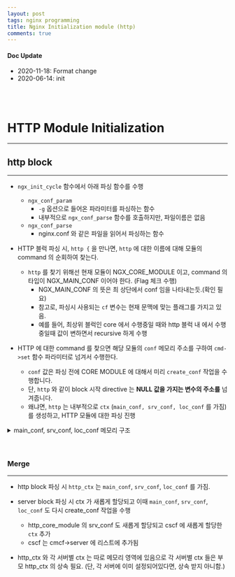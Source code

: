 ```yaml
---
layout: post
tags: nginx programming
title: Nginx Initialization module (http)
comments: true
---
```


#### Doc Update

* 2020-11-18: Format change
* 2020-06-14: init
<br/>
<br/>

# HTTP Module Initialization

---

## http block

---

* `ngx_init_cycle` 함수에서 아래 파싱 함수를 수행
    * `ngx_conf_param`
        * `-g` 옵션으로 들어온 파라미터를 파싱하는 함수
        * 내부적으로 `ngx_conf_parse` 함수를 호출하지만, 파일이름은 없음
    * `ngx_conf_parse`
        * nginx.conf 와 같은 파일을 읽어서 파싱하는 함수

* HTTP 블럭 파싱 시, `http {` 을 만나면, `http` 에 대한 이름에 대해 모듈의 command 의 순회하여 찾는다.
    * `http` 를 찾기 위해선 현재 모듈이 NGX_CORE_MODULE 이고, command 의 타입이 NGX_MAIN_CONF 이어야 한다. (Flag 체크 수행)
        * NGX_MAIN_CONF 의 뜻은 최 상단에서 conf 임을 나타내는듯.(확인 필요)
        * 참고로, 파싱시 사용되는 `cf` 변수는 현재 문맥에 맞는 플래그를 가지고 있음.
        * 예를 들어, 최상위 블럭인 core 에서 수행중일 때와 http 블럭 내 에서 수행 중일때 값이 변하면서 recursive 하게 수행
* HTTP 에 대한 command 를 찾으면 해당 모듈의 `conf` 메모리 주소를 구하여 `cmd->set` 함수 파라미터로 넘겨서 수행한다.
    * `conf` 값은 파싱 전에 CORE MODULE 에 대해서 미리 `create_conf` 작업을 수행합니다.
    * 단, `http` 와 같이 block 시작 directive 는 **NULL 값을 가지는 변수의 주소를** 넘겨줍니다.
    * 왜냐면, `http` 는 내부적으로 `ctx` (`main_conf, srv_conf, loc_conf` 를 가짐) 를 생성하고, HTTP 모듈에 대한 파싱 진행


<details><summary>main_conf, srv_conf, loc_conf 메모리 구조</summary>

```
+----+----+----+----+----+----+----+----+
| M1 | M2 | M3 | M4 | M5 | M6 | .. | MN |
+----+----+----+----+----+----+----+----+

+-------------------------------+
|   ctx (ngx_http_conf_ctx_t)  ----+  (http block)
+-------------------------------+  |
|           ...                 |  |
+-------------------------------+<-+
|   main_conf                  ----+  <-------------+
+-------------------------------+  |                |
|   srv_conf                   ----|--+             |
+-------------------------------+  |  |             |
|   loc_conf                   ----|--|--+          |
+-------------------------------+  |  |  |          |
|           ...                 |  |  |  |          |
+-------------------------------+<-+  |  |          |
|   http module 1's main_conf   |     |  |          |
|   (e.g, ngx_http_core_module) +-----------+       |
+-------------------------------+     |  |  |       |
|   http module 2's main_conf   |     |  |  |       |
+-------------------------------+     |  |  |       |
|           ...                 |     |  |  |       |
+-------------------------------+     |  |  |       |
|   http module n's main_conf   |     |  |  |       |
+-------------------------------+     |  |  |       |
|           ...                 |     |  |  |       |
+-------------------------------+<----+  |  |       |
|   http module 1's srv_conf    |        |  |       |
|   (e.g, ngx+http_core_module)------------------------------> cscf->ctx ---+
+-------------------------------+        |  |       |              
|   http module 2's srv_conf    |        |  |       |              
+-------------------------------+        |  |       |              
|           ...                 |        |  |       |              
+-------------------------------+        |  |       |              
|   http module n's srv_conf    |        |  |       |              
+-------------------------------+        |  |       |              
|           ...                 |        |  |       |              
+-------------------------------+<-------+  |       |              
|   http module 1's loc_conf    |           |       |              
+-------------------------------+           |       |              
|   http module 2's loc_conf    |           |       |              
+-------------------------------+           |       |              
|           ...                 |           |       |              
+-------------------------------+           |       |              
|   http module n's loc_conf    |           |       |              
+-------------------------------+           |       |              
|           ...                 |           |       |              
+-------------------------------+<----------+       |              
|   server[0] (_core_srv_conf_t)------------------------->ctx----------+
+-------------------------------+                   |                  |
|   server[1] (_core_srv_conf_t)|                   |                  |
+-------------------------------+                   |                  |
|   server[2] (_core_srv_conf_t)|                   |                  |
+-------------------------------+                   |                  |
|   server[3] (_core_srv_conf_t)|                   |                  |
+-------------------------------+                   |                  |
|           ...                 |                   |                  |
+-------------------------------+ (server block)    |                  |
|   ctx (ngx_http_conf_ctx_t)  -----+---+---+       | <------------+<--+
+-------------------------------+<--+   |   |       |              |    
|   main_conf                  ---------|---|-------+              |    
+-------------------------------+<------+   |       ^              |    
|   srv_conf                   -------+     |       |              |    
+-------------------------------+<----|-----+        \             |    
|   loc_conf                   -------|--+            \       cscf->ctx 
+-------------------------------+     |  |            |            |    
|           ...                 |     |  |            |            |         
+-------------------------------+<----+ <------------------+       |      
|   http module 1's srv_conf  -------------------------------------+ 
+-------------------------------+        |            |    |
|   http module 2's srv_conf    |        |            |    |
+-------------------------------+        |            |    |
|           ...                 |        |            |    |
+-------------------------------+        |            |    |
|   http module n's srv_conf    |        |            |    |
+-------------------------------+        |            |    |
|           ...                 |        |            |    |
+-------------------------------+<-------+            |    |
|   http module 1's loc_conf    |                     |    |
+-------------------------------+                     |    |
|   http module 2's loc_conf    |                     |    |
+-------------------------------+                     |    |
|           ...                 |                     |    |
+-------------------------------+                     |    |
|   http module n's loc_conf    |                     |    |
+-------------------------------+                     |    |
|           ...                 |                     |    |
+-------------------------------+                     |    |
|   ctx (ngx_http_conf_ctx_t)  -----+ (location block)|    |
+-------------------------------+<--+                 |    |
|   main_conf                  -----------------------+    |
+-------------------------------+                          |
|   srv_conf                   ----------------------------+
+-------------------------------+
|   loc_conf                   -------+
+-------------------------------+     |
|           ...                 |     |
+-------------------------------+<----+
|   http module 1's loc_conf    |
+-------------------------------+
|   http module 2's loc_conf    |
+-------------------------------+
|           ...                 |
+-------------------------------+
|   http module n's loc_conf    |
+-------------------------------+

즉, ngx_http_merge_servers 는 각각 산발된 server, location 설정 값들은
main <- server <- location 순으로 머지해나가는 것.
최종적으로는 core 의 main 에서의 설정들이 각 server 로 merge 됩니다.
참고로, 각 모듈별로만 merge 가 된다.
http <-> server : ngx_http_merge_servers 함수에서 server 의 설정이 http 의 server 로 덮어씌어짐
server <-> locaion : location 블럭에서 파싱한 location 에 대해서...

```
</details>
<br/>
<br/>

### Merge

---

* http block 파싱 시 `http_ctx` 는 `main_conf`, `srv_conf`, `loc_conf` 를 가짐.
* server block 파싱 시 ctx 가 새롭게 할당되고 이때 `main_conf`, `srv_conf`, `loc_conf` 도 다시 create_conf 작업을 수행
    * http_core_module 의 srv_conf 도 새롭게 할당되고 cscf 에 새롭게 할당한 `ctx` 추가
    * cscf 는 cmcf->server 에 리스트에 추가됨

* http_ctx 와 각 서버별 ctx 는 따로 메모리 영역에 있음으로 각 서버별 ctx 들은 부모 http_ctx 의 상속 필요.
  (단, 각 서버에 이미 설정되어있다면, 상속 받지 아니함.)
